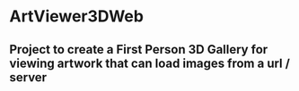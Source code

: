 # ArtViewer3DWeb

## Project to create a First Person 3D Gallery for viewing artwork that can load images from a url / server 